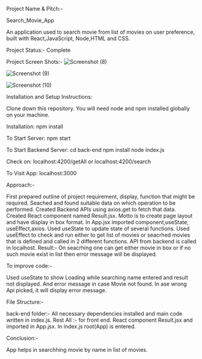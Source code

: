 Project Name & Pitch:-

Search_Movie_App

An application used to search movie from list of movies on user preference, built with React,JavaScript, Node,HTML and CSS.

Project Status:-
Complete

Project Screen Shots:-
![Screenshot (8)](https://user-images.githubusercontent.com/106602128/197339711-360d8041-cf23-4557-a411-14a84d806910.png)

![Screenshot (9)](https://user-images.githubusercontent.com/106602128/197339747-ecfdb6e2-c7c1-4ae6-a219-6771aaf57028.png)

![Screenshot (10)](https://user-images.githubusercontent.com/106602128/197339777-6bd53526-e617-4ec1-82af-91cda96f5764.png)




Installation and Setup Instructions:

Clone down this repository. You will need node and npm installed globally on your machine.

Installation:
npm install

To Start Server:
npm start

To Start Backend Server:
cd back-end
npm install
node index.js

Check on: localhost:4200/getAll or localhost:4200/search

To Visit App:
localhost:3000

Approach:-

First prepared outline of project requirement, display, function that might be required. 
Seached and found suitable data on which operation to be performed.
Created Backend APIs using axios.get to fetch that data.
Created React component named Result.jsx. Motto is to create page layout and have display in box format.
In App.jsx imported component,useState, useEffect,axios.
Used useState to update state of several functions.
Used useEffect to check and run either to get list of movies or seacrhed movies that is defined and called in 2 different functions.
API from backend is called in localhost.
Result:- On seacrhing one can get either movie in box or if no such movie exist in list then error message will be displayed. 

To improve code:- 

Used useState to show Loading while searching name entered and result not displayed.
And error message in case Movie not found.
In ase wrong Api picked, it will display error message.

File Structure:-

back-end folder:- All necessary dependencies installed and  main code written in index.js.
Rest All :- for front end. React component Result.jsx and  imported in App.jsx. In index.js root(App) is entered. 

Conclusion:- 

App helps in searchhing movie by name in list of movies.



